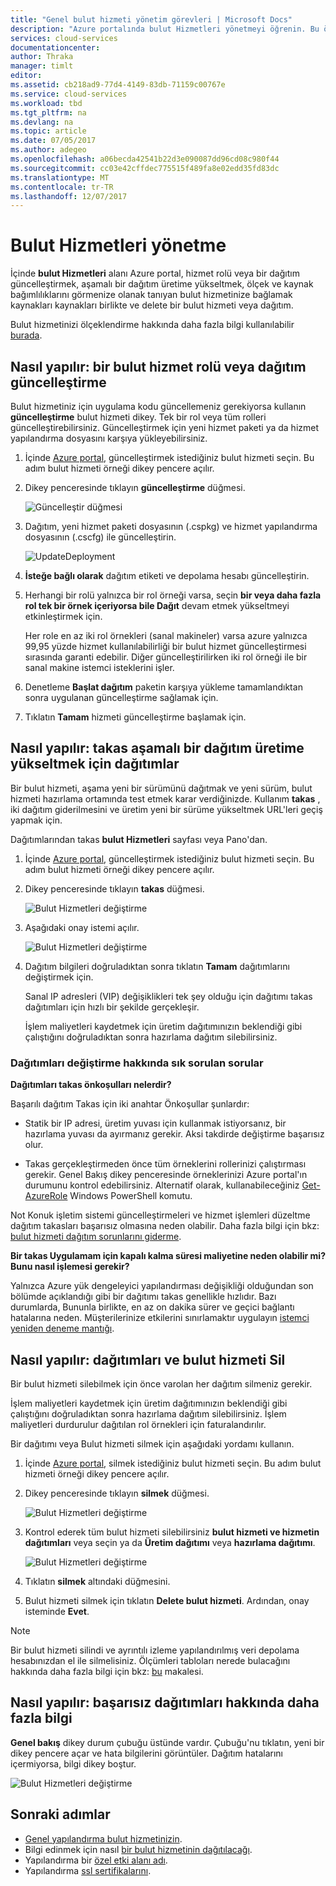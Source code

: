 ```yaml
---
title: "Genel bulut hizmeti yönetim görevleri | Microsoft Docs"
description: "Azure portalında bulut Hizmetleri yönetmeyi öğrenin. Bu örnekler Azure Portalı'nı kullanın."
services: cloud-services
documentationcenter: 
author: Thraka
manager: timlt
editor: 
ms.assetid: cb218ad9-77d4-4149-83db-71159c00767e
ms.service: cloud-services
ms.workload: tbd
ms.tgt_pltfrm: na
ms.devlang: na
ms.topic: article
ms.date: 07/05/2017
ms.author: adegeo
ms.openlocfilehash: a06becda42541b22d3e090087dd96cd08c980f44
ms.sourcegitcommit: cc03e42cffdec775515f489fa8e02edd35fd83dc
ms.translationtype: MT
ms.contentlocale: tr-TR
ms.lasthandoff: 12/07/2017
---
```

# <a name="how-to-manage-cloud-services"></a>Bulut Hizmetleri yönetme
İçinde **bulut Hizmetleri** alanı Azure portal, hizmet rolü veya bir dağıtım güncelleştirmek, aşamalı bir dağıtım üretime yükseltmek, ölçek ve kaynak bağımlılıklarını görmenize olanak tanıyan bulut hizmetinize bağlamak kaynakları kaynakları birlikte ve delete bir bulut hizmeti veya dağıtım.

Bulut hizmetinizi ölçeklendirme hakkında daha fazla bilgi kullanılabilir [burada](cloud-services-how-to-scale-portal.md).

## <a name="how-to-update-a-cloud-service-role-or-deployment"></a>Nasıl yapılır: bir bulut hizmet rolü veya dağıtım güncelleştirme
Bulut hizmetiniz için uygulama kodu güncellemeniz gerekiyorsa kullanın **güncelleştirme** bulut hizmeti dikey. Tek bir rol veya tüm rolleri güncelleştirebilirsiniz. Güncelleştirmek için yeni hizmet paketi ya da hizmet yapılandırma dosyasını karşıya yükleyebilirsiniz.

1. İçinde [Azure portal][Azure portal], güncelleştirmek istediğiniz bulut hizmeti seçin. Bu adım bulut hizmeti örneği dikey pencere açılır.
2. Dikey penceresinde tıklayın **güncelleştirme** düğmesi.

    ![Güncelleştir düğmesi](./media/cloud-services-how-to-manage-portal/update-button.png)

3. Dağıtım, yeni hizmet paketi dosyasının (.cspkg) ve hizmet yapılandırma dosyasının (.cscfg) ile güncelleştirin.

    ![UpdateDeployment](./media/cloud-services-how-to-manage-portal/update-blade.png)

4. **İsteğe bağlı olarak** dağıtım etiketi ve depolama hesabı güncelleştirin.
5. Herhangi bir rolü yalnızca bir rol örneği varsa, seçin **bir veya daha fazla rol tek bir örnek içeriyorsa bile Dağıt** devam etmek yükseltmeyi etkinleştirmek için.

    Her role en az iki rol örnekleri (sanal makineler) varsa azure yalnızca 99,95 yüzde hizmet kullanılabilirliği bir bulut hizmet güncelleştirmesi sırasında garanti edebilir. Diğer güncelleştirilirken iki rol örneği ile bir sanal makine istemci isteklerini işler.

6. Denetleme **Başlat dağıtım** paketin karşıya yükleme tamamlandıktan sonra uygulanan güncelleştirme sağlamak için.
7. Tıklatın **Tamam** hizmeti güncelleştirme başlamak için.

## <a name="how-to-swap-deployments-to-promote-a-staged-deployment-to-production"></a>Nasıl yapılır: takas aşamalı bir dağıtım üretime yükseltmek için dağıtımlar
Bir bulut hizmeti, aşama yeni bir sürümünü dağıtmak ve yeni sürüm, bulut hizmeti hazırlama ortamında test etmek karar verdiğinizde. Kullanım **takas** , iki dağıtım giderilmesini ve üretim yeni bir sürüme yükseltmek URL'leri geçiş yapmak için.

Dağıtımlarından takas **bulut Hizmetleri** sayfası veya Pano'dan.

1. İçinde [Azure portal][Azure portal], güncelleştirmek istediğiniz bulut hizmeti seçin. Bu adım bulut hizmeti örneği dikey pencere açılır.
2. Dikey penceresinde tıklayın **takas** düğmesi.

    ![Bulut Hizmetleri değiştirme](./media/cloud-services-how-to-manage-portal/swap-button.png)

3. Aşağıdaki onay istemi açılır.

    ![Bulut Hizmetleri değiştirme](./media/cloud-services-how-to-manage-portal/swap-prompt.png)

4. Dağıtım bilgileri doğruladıktan sonra tıklatın **Tamam** dağıtımlarını değiştirmek için.

    Sanal IP adresleri (VIP) değişiklikleri tek şey olduğu için dağıtımı takas dağıtımları için hızlı bir şekilde gerçekleşir.

    İşlem maliyetleri kaydetmek için üretim dağıtımınızın beklendiği gibi çalıştığını doğruladıktan sonra hazırlama dağıtım silebilirsiniz.

### <a name="common-questions-about-swapping-deployments"></a>Dağıtımları değiştirme hakkında sık sorulan sorular

**Dağıtımları takas önkoşulları nelerdir?**

Başarılı dağıtım Takas için iki anahtar Önkoşullar şunlardır:

- Statik bir IP adresi, üretim yuvası için kullanmak istiyorsanız, bir hazırlama yuvası da ayırmanız gerekir. Aksi takdirde değiştirme başarısız olur.

- Takas gerçekleştirmeden önce tüm örneklerini rollerinizi çalıştırması gerekir. Genel Bakış dikey penceresinde örneklerinizi Azure portal'ın durumunu kontrol edebilirsiniz. Alternatif olarak, kullanabileceğiniz [Get-AzureRole](/powershell/module/azure/get-azurerole?view=azuresmps-3.7.0) Windows PowerShell komutu.

Not Konuk işletim sistemi güncelleştirmeleri ve hizmet işlemleri düzeltme dağıtım takasları başarısız olmasına neden olabilir. Daha fazla bilgi için bkz: [bulut hizmeti dağıtım sorunlarını giderme](cloud-services-troubleshoot-deployment-problems.md).

**Bir takas Uygulamam için kapalı kalma süresi maliyetine neden olabilir mi? Bunu nasıl işlemesi gerekir?**

Yalnızca Azure yük dengeleyici yapılandırması değişikliği olduğundan son bölümde açıklandığı gibi bir dağıtımı takas genellikle hızlıdır. Bazı durumlarda, Bununla birlikte, en az on dakika sürer ve geçici bağlantı hatalarına neden. Müşterilerinize etkilerini sınırlamaktır uygulayın [istemci yeniden deneme mantığı](../best-practices-retry-general.md).

## <a name="how-to-delete-deployments-and-a-cloud-service"></a>Nasıl yapılır: dağıtımları ve bulut hizmeti Sil
Bir bulut hizmeti silebilmek için önce varolan her dağıtım silmeniz gerekir.

İşlem maliyetleri kaydetmek için üretim dağıtımınızın beklendiği gibi çalıştığını doğruladıktan sonra hazırlama dağıtım silebilirsiniz. İşlem maliyetleri durdurulur dağıtılan rol örnekleri için faturalandırılır.

Bir dağıtımı veya Bulut hizmeti silmek için aşağıdaki yordamı kullanın.

1. İçinde [Azure portal][Azure portal], silmek istediğiniz bulut hizmeti seçin. Bu adım bulut hizmeti örneği dikey pencere açılır.
2. Dikey penceresinde tıklayın **silmek** düğmesi.

    ![Bulut Hizmetleri değiştirme](./media/cloud-services-how-to-manage-portal/delete-button.png)

3. Kontrol ederek tüm bulut hizmeti silebilirsiniz **bulut hizmeti ve hizmetin dağıtımları** veya seçin ya da **Üretim dağıtımı** veya **hazırlama dağıtımı**.

    ![Bulut Hizmetleri değiştirme](./media/cloud-services-how-to-manage-portal/delete-blade.png)

4. Tıklatın **silmek** altındaki düğmesini.
5. Bulut hizmeti silmek için tıklatın **Delete bulut hizmeti**. Ardından, onay isteminde **Evet**.

> [!NOTE]
> Bir bulut hizmeti silindi ve ayrıntılı izleme yapılandırılmış veri depolama hesabınızdan el ile silmelisiniz. Ölçümleri tabloları nerede bulacağını hakkında daha fazla bilgi için bkz: [bu](cloud-services-how-to-monitor.md) makalesi.


## <a name="how-to-find-more-information-about-failed-deployments"></a>Nasıl yapılır: başarısız dağıtımları hakkında daha fazla bilgi
**Genel bakış** dikey durum çubuğu üstünde vardır. Çubuğu'nu tıklatın, yeni bir dikey pencere açar ve hata bilgilerini görüntüler. Dağıtım hatalarını içermiyorsa, bilgi dikey boştur.

![Bulut Hizmetleri değiştirme](./media/cloud-services-how-to-manage-portal/status-info.png)



[Azure portal]: https://portal.azure.com

## <a name="next-steps"></a>Sonraki adımlar
* [Genel yapılandırma bulut hizmetinizin](cloud-services-how-to-configure-portal.md).
* Bilgi edinmek için nasıl [bir bulut hizmetinin dağıtılacağı](cloud-services-how-to-create-deploy-portal.md).
* Yapılandırma bir [özel etki alanı adı](cloud-services-custom-domain-name-portal.md).
* Yapılandırma [ssl sertifikalarını](cloud-services-configure-ssl-certificate-portal.md).
